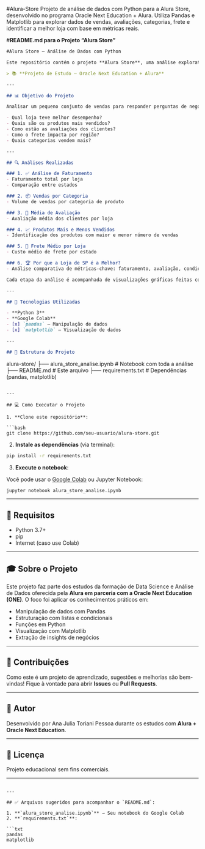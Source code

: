 #Alura-Store
Projeto de análise de dados com Python para a Alura Store, desenvolvido no programa Oracle Next Education + Alura. Utiliza Pandas e Matplotlib para explorar dados de vendas, avaliações, categorias, frete e identificar a melhor loja com base em métricas reais.


#**README.md para o Projeto “Alura Store”**

```markdown
#Alura Store – Análise de Dados com Python

Este repositório contém o projeto **Alura Store**, uma análise exploratória de dados desenvolvida como parte dos estudos do programa **Oracle Next Education + Alura**. O objetivo do projeto é aplicar conceitos de **ciência de dados com Python**, utilizando bibliotecas como `pandas` e `matplotlib` para extrair insights de vendas, categorias, avaliações e mais.

> 📚 **Projeto de Estudo – Oracle Next Education + Alura**

---

## 📊 Objetivo do Projeto

Analisar um pequeno conjunto de vendas para responder perguntas de negócio, como:

- Qual loja teve melhor desempenho?
- Quais são os produtos mais vendidos?
- Como estão as avaliações dos clientes?
- Como o frete impacta por região?
- Quais categorias vendem mais?

---

## 🔍 Análises Realizadas

### 1. ✅ Análise de Faturamento
- Faturamento total por loja
- Comparação entre estados

### 2. 📦 Vendas por Categoria
- Volume de vendas por categoria de produto

### 3. 🌟 Média de Avaliação
- Avaliação média dos clientes por loja

### 4. 📈 Produtos Mais e Menos Vendidos
- Identificação dos produtos com maior e menor número de vendas

### 5. 🚚 Frete Médio por Loja
- Custo médio de frete por estado

### 6. 🏆 Por que a Loja de SP é a Melhor?
- Análise comparativa de métricas-chave: faturamento, avaliação, condições de pagamento e frete

Cada etapa da análise é acompanhada de visualizações gráficas feitas com `matplotlib`.

---

## 🚀 Tecnologias Utilizadas

- **Python 3**
- **Google Colab**
- [x] `pandas` – Manipulação de dados
- [x] `matplotlib` – Visualização de dados

---

## 📁 Estrutura do Projeto

```

alura-store/
├── alura\_store\_analise.ipynb     # Notebook com toda a análise
├── README.md                     # Este arquivo
├── requirements.txt              # Dependências (pandas, matplotlib)

````

---

## 💻 Como Executar o Projeto

1. **Clone este repositório**:

```bash
git clone https://github.com/seu-usuario/alura-store.git
````

2. **Instale as dependências** (via terminal):

```bash
pip install -r requirements.txt
```

3. **Execute o notebook**:

Você pode usar o [Google Colab](https://colab.research.google.com) ou Jupyter Notebook:

```bash
jupyter notebook alura_store_analise.ipynb
```

---

## 📌 Requisitos

* Python 3.7+
* pip
* Internet (caso use Colab)

---

## 🎓 Sobre o Projeto

Este projeto faz parte dos estudos da formação de Data Science e Análise de Dados oferecida pela **Alura em parceria com a Oracle Next Education (ONE)**. O foco foi aplicar os conhecimentos práticos em:

* Manipulação de dados com Pandas
* Estruturação com listas e condicionais
* Funções em Python
* Visualização com Matplotlib
* Extração de insights de negócios

---

## 🤝 Contribuições

Como este é um projeto de aprendizado, sugestões e melhorias são bem-vindas! Fique à vontade para abrir **Issues** ou **Pull Requests**.

---

## 🧠 Autor

Desenvolvido por Ana Julia Toriani Pessoa durante os estudos com **Alura + Oracle Next Education**.

---

## 📎 Licença

Projeto educacional sem fins comerciais.

---

````

---

## ✅ Arquivos sugeridos para acompanhar o `README.md`:

1. **`alura_store_analise.ipynb`** → Seu notebook do Google Colab
2. **`requirements.txt`**:

```txt
pandas
matplotlib
````
